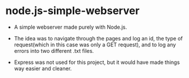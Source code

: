 # node.js-simple-webserver

- A simple webserver made purely with Node.js.

- The idea was to navigate through the pages and log an id, the type of request(which in this case was only a GET request), and to log any errors into two different .txt files.

- Express was not used for this project, but it would have made things way easier and cleaner.